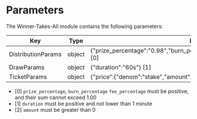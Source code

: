 <!--
order: 6
-->

# Parameters

The Winner-Takes-All module contains the following parameters:

| Key           | Type   | Example                                                                                      |
|---------------|--------|----------------------------------------------------------------------------------------------|
| DistributionParams    | object    | {"prize_percentage":"0.98","burn_percentage":"0.01","fee_percentage":"0.01"} [0]  |
| DrawParams            | object    | {"duration":"60s"} [1]                                                            |
| TicketParams          | object    | {"price":{"denom":"stake","amount":"1000000"}" [2]                                |

* [0] `prize_percentage`, `burn_percentage` `fee_percentage` must be positive, and their sum cannot exceed 1.00
* [1] `duration` must be positive and not lower than 1 minute
* [2] `amount` must be greater than 0